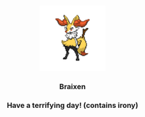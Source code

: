 <p align="center">
    <img src="https://raw.githubusercontent.com/PokeAPI/sprites/master/sprites/pokemon/654.png" width="150" height="150">
</p>
<h3 align="center"> <b>Braixen</b></h3>
<h3 align="center">Have a terrifying day! (contains irony)</h3>

